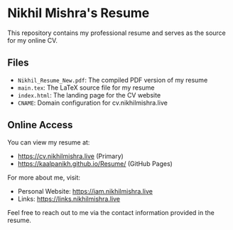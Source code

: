 # Nikhil Mishra's Resume

This repository contains my professional resume and serves as the source for my online CV.

## Files

- `Nikhil_Resume_New.pdf`: The compiled PDF version of my resume
- `main.tex`: The LaTeX source file for my resume
- `index.html`: The landing page for the CV website
- `CNAME`: Domain configuration for cv.nikhilmishra.live

## Online Access

You can view my resume at:
- https://cv.nikhilmishra.live (Primary)
- https://kaalpanikh.github.io/Resume/ (GitHub Pages)

For more about me, visit:
- Personal Website: https://iam.nikhilmishra.live
- Links: https://links.nikhilmishra.live

Feel free to reach out to me via the contact information provided in the resume.
